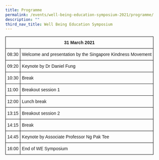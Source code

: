 ```yaml
---
title: Programme
permalink: /events/well-being-education-symposium-2021/programme/
description: ""
third_nav_title: Well Being Education Symposium
---
```

<style type="text/css">
.tg  {border-collapse:collapse;border-spacing:0;}
.tg td{border-color:black;border-style:solid;border-width:1px;font-family:Arial, sans-serif;font-size:14px;
  overflow:hidden;padding:10px 5px;word-break:normal;}
.tg th{border-color:black;border-style:solid;border-width:1px;font-family:Arial, sans-serif;font-size:14px;
  font-weight:normal;overflow:hidden;padding:10px 5px;word-break:normal;}
.tg .tg-cly1{text-align:left;vertical-align:middle}
.tg .tg-baqh{text-align:center;vertical-align:top}
</style>
<table class="tg">
<thead>
  <tr>
    <th class="tg-baqh" colspan="2"><span style="font-weight:bolder;font-style:normal">31 March 2021</span></th>
  </tr>
</thead>
<tbody>
  <tr>
    <td class="tg-cly1">08:30</td>
    <td class="tg-cly1">Welcome and presentation by the Singapore Kindness Movement</td>
  </tr>
  <tr>
    <td class="tg-cly1">09:20</td>
    <td class="tg-cly1">Keynote by Dr Daniel Fung</td>
  </tr>
  <tr>
    <td class="tg-cly1">10:30</td>
    <td class="tg-cly1">Break</td>
  </tr>
  <tr>
    <td class="tg-cly1">11:00</td>
    <td class="tg-cly1">Breakout session 1</td>
  </tr>
  <tr>
    <td class="tg-cly1">12:00</td>
    <td class="tg-cly1">Lunch break</td>
  </tr>
  <tr>
    <td class="tg-cly1">13:15</td>
    <td class="tg-cly1">Breakout session 2</td>
  </tr>
  <tr>
    <td class="tg-cly1">14:15</td>
    <td class="tg-cly1">Break</td>
  </tr>
  <tr>
    <td class="tg-cly1">14:45</td>
    <td class="tg-cly1">Keynote by Associate Professor Ng Pak Tee</td>
  </tr>
  <tr>
    <td class="tg-cly1">16:00</td>
    <td class="tg-cly1">End of WE Symposium</td>
  </tr>
</tbody>
</table>